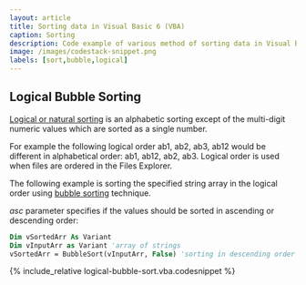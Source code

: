 ```yaml
---
layout: article
title: Sorting data in Visual Basic 6 (VBA)
caption: Sorting
description: Code example of various method of sorting data in Visual Basic 6 (VBA)
image: /images/codestack-snippet.png
labels: [sort,bubble,logical]
---
```

## Logical Bubble Sorting

[Logical or natural sorting](https://en.wikipedia.org/wiki/Natural_sort_order) is an alphabetic sorting except of the multi-digit numeric values which are sorted as a single number.

For example the following logical order ab1, ab2, ab3, ab12 would be different in alphabetical order: ab1, ab12, ab2, ab3. Logical order is used when files are ordered in the Files Explorer.

The following example is sorting the specified string array in the logical order using [bubble sorting](https://en.wikipedia.org/wiki/Bubble_sort) technique.

*asc* parameter specifies if the values should be sorted in ascending or descending order:

~~~ vb
Dim vSortedArr As Variant
Dim vInputArr as Variant 'array of strings
vSortedArr = BubbleSort(vInputArr, False) 'sorting in descending order
~~~

{% include_relative logical-bubble-sort.vba.codesnippet %}